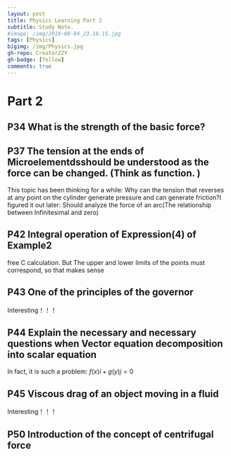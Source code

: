 ```yaml
---
layout: post
title: Physics Learning Part 2
subtitle: Study Note.
#image: /img/2019-08-04_23.18.15.jpg
tags: [Physics]
bigimg: /img/Physics.jpg
gh-repo: CreatorZZY
gh-badge: [follow]
comments: true
---
```


# Part 2

## P34 What is the strength of the basic force?

## P37 The tension at the ends of Microelementdsshould be understood as the force can be changed. (Think as function. )
This topic has been thinking for a while:
Why can the tension that reverses at any point on the cylinder generate pressure and can generate friction?I figured it out later: Should analyze the force of an arc(The relationship between Infinitesimal and zero)

## P42 Integral operation of Expression(4) of Example2
free C calculation.
But The upper and lower limits of the points must correspond, so that makes sense

## P43 One of the principles of the governor
Interesting！！！

## P44 Explain the necessary and necessary questions when Vector equation decomposition into scalar equation
In fact, it is such a problem: $f(x)i + g(y)j = 0$

## P45 Viscous drag of an object moving in a fluid
Interesting！！！

## P50 Introduction of the concept of centrifugal force